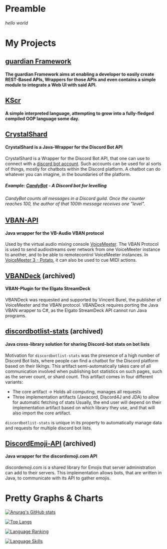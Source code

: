 # Preamble
###### hello world

# My Projects

## [guardian Framework](https://github.com/comroid-git/guardian-framework)
#### The guardian Framework aims at enabling a developer to easily create REST-Based APIs, Wrappers for those APIs and even contains a simple module to integrate a Web UI with said API.

## [KScr](https://github.com/comroid-git/KScr)
#### A simple interpreted language, attempting to grow into a fully-fledged compiled OOP language some day.

## [CrystalShard](https://github.com/comroid-git/CrystalShard)
#### CrystalShard is a Java-Wrapper for the Discord Bot API

CrystalShard is a Wrapper for the Discord Bot API, that one can use to connect with a [discord bot account](https://discordapp.com/developers/applications/).
Such accounts can be used for al sorts of things, mostly for chatbots within the Discord platform.
A chatbot can do whatever you can imagine, in the boundaries of the platform.

##### Example: [CandyBot](https://github.com/comroid-git/CandyBot) - A Discord bot for levelling
###### CandyBot counts all messages in a Discord guild. Once the counter reaches 100, the author of that 100th message receives one "level".


## [VBAN-API](https://github.com/comroid-git/VBAN-API)
#### Java wrapper for the VB-Audio VBAN protocol

Used by the virtual audio mixing console [VoiceMeeter](https://www.vb-audio.com/Voicemeeter/banana.htm).
The VBAN Protocol is used to send audiostreams over network from one VoiceMeeter instance to another, and to be able to remotecontrol VoiceMeeter instances.
In [VoiceMeeter 3 - Potato](https://www.vb-audio.com/Voicemeeter/potato.htm), it can also be used to cue MIDI actions.


## [VBANDeck](https://github.com/burdoto/VBANDeck) (archived)
#### VBAN-Plugin for the Elgato StreamDeck

VBANDeck was requested and supported by Vincent Burel, the publisher of VoiceMeeter and the VBAN protocol.
VBANDeck requires porting the Java VBAN wrapper to C#, as the Elgato StreamDeck API cannot run Java programs.


## [discordbotlist-stats](https://github.com/burdoto/discordbotlist-stats) (archived)
#### Java cross-library solution for sharing Discord-bot stats on bot lists

Motivation for `discordbotlist-stats` was the presence of a high number of Discord Bot lists, where people can find a chatbot for the Discord platform based on their likings.
This artifact semi-automatically takes care of all communication involved when publishing bot statistics on such pages, such as the server count, or shard count.
This artifact comes in four different variants:
- The core artifact -> Holds all computing, manages all requests
- Three implementation artifacts (Javacord, Discord4J and JDA) to allow for automatic fetching of stats
Usually, the end user will depend on their implementation artifact based on which library they use, and that will also import the core artifact.

`discordbotlist-stats` is unique in its property to automatically manage data and requests for multiple discord bot lists.


## [DiscordEmoji-API](https://github.com/burdoto/DiscordEmoji-API) (archived)
#### Java wrapper for the discordemoji.com API

discordemoji.com is a shared library for Emojis that server administration can add to their servers.
This implementation allows bots, that are written in Java, to communicate with its API to gather emojis.

# Pretty Graphs & Charts
[![Anurag's GitHub stats](https://github-readme-stats.vercel.app/api?username=burdoto&show_icons=true)](https://github.com/anuraghazra/github-readme-stats)

[![Top Langs](https://github-readme-stats.vercel.app/api/top-langs/?username=burdoto)](https://github.com/anuraghazra/github-readme-stats)

[![Language Ranking](https://cr-ss-service.azurewebsites.net/api/ScreenShot?widget=summary&username=burdoto)](https://profile.codersrank.io/user/burdoto)

[![Language Skills](https://cr-skills-chart-widget.azurewebsites.net/api/api?username=burdoto)](https://profile.codersrank.io/user/burdoto)
